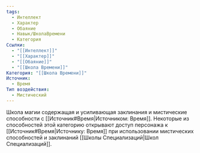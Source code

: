 ```yaml
---
tags:
  - Интеллект
  - Характер
  - Обаяние
  - Навык/ШколаВремени
  - Категория
Ссылки:
  - "[[Интеллект]]"
  - "[[Характер]]"
  - "[[Обаяние]]"
  - "[[Школа Времени]]"
Категория: "[[Школа Времени]]"
Источник:
  - Время
Тип воздействия:
  - Мистический
---
```

Школа магии содержащая и усиливающая заклинания и мистические способности с [[Источник#Время|Источником: Время]]. Некоторые из способностей этой категорию открывают доступ персонажа к [[Источник#Время|Источнику: Время]] при использовании мистических способностей и заклинаний [[Школы Специализаций|Школ Специализаций]]. 